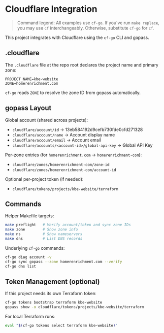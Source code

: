# Cloudflare Integration

> Command legend: All examples use `cf-go`.
> If you've run `make replace`, you may use `cf` interchangeably.
> Otherwise, substitute `cf-go` for `cf`.

This project integrates with Cloudflare using the `cf-go` CLI and gopass.

## .cloudflare

The `.cloudflare` file at the repo root declares the project name and primary zone:

```
PROJECT_NAME=kbe-website
ZONE=homerenrichment.com
```

`cf-go` reads `ZONE` to resolve the zone ID from gopass automatically.

## gopass Layout

Global account (shared across projects):

- `cloudflare/account/id` → 13eb584192d9cefb730fde0cfd271328
- `cloudflare/account/name` → Account display name
- `cloudflare/account/email` → Account email
- `cloudflare/accounts/<account-id>/global-api-key` → Global API Key

Per-zone entries (for `homerenrichment.com` → `homerenrichment-com`):

- `cloudflare/zones/homerenrichment-com/zone-id`
- `cloudflare/zones/homerenrichment-com/account-id`

Optional per-project token (if needed):

- `cloudflare/tokens/projects/kbe-website/terraform`

## Commands

Helper Makefile targets:

```bash
make preflight   # Verify account/token and sync zone IDs
make zone        # Show zone info
make ns          # Show nameservers
make dns         # List DNS records
```

Underlying `cf-go` commands:

```bash
cf-go diag account -v
cf-go sync gopass --zone homerenrichment.com --verify
cf-go dns list
```

## Token Management (optional)

If this project needs its own Terraform token:

```bash
cf-go tokens bootstrap terraform kbe-website
gopass show -o cloudflare/tokens/projects/kbe-website/terraform
```

For local Terraform runs:

```bash
eval "$(cf-go tokens select terraform kbe-website)"
```
